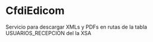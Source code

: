 # CfdiEdicom
Servicio para descargar XMLs y PDFs en rutas de la tabla USUARIOS_RECEPCION del la XSA
